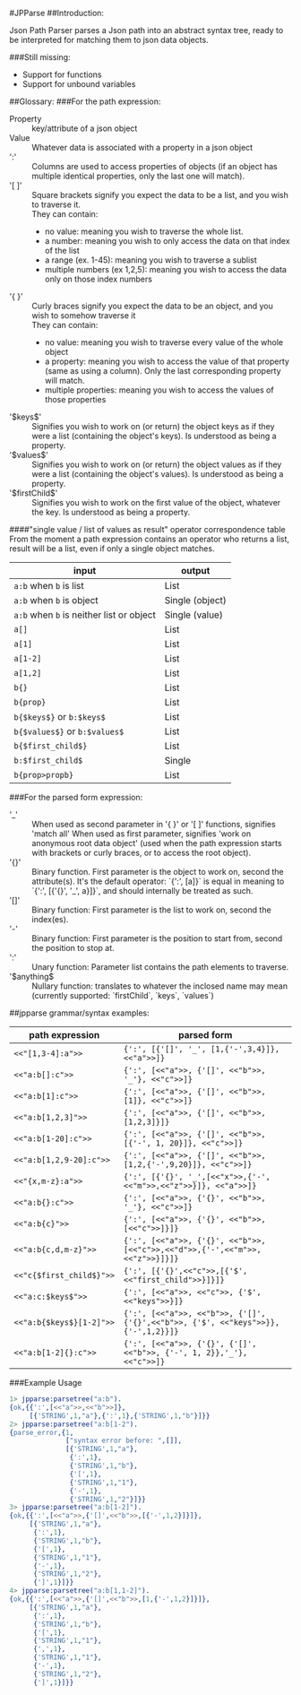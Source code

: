 #JPParse
##Introduction:


Json Path Parser parses a Json path into an abstract syntax tree, ready to be interpreted for matching them to json data objects.

###Still missing:

- Support for functions
- Support for unbound variables

##Glossary:
###For the path expression:

<dl>
<dt>Property</dt>
    <dd>key/attribute of a json object</dd>
<dt>Value</dt>
   <dd>Whatever data is associated with a property in a json object</dd>
<dt>':'</dt>
    <dd>Columns are used to access properties of objects (if an object has multiple identical properties, only the last one will match).</dd>
<dt>'[ ]'</dt>
    <dd>Square brackets signify you expect the data to be a list, and you wish to traverse it.<br>
    They can contain:
<ul>       
 <li>no value: meaning you wish to traverse the whole list.</li>
      <li>  a number: meaning you wish to only access the data on that index of the list</li>
       <li> a range (ex. 1-45): meaning you wish to traverse a sublist</li>
        <li>multiple numbers (ex 1,2,5): meaning you wish to access the data only on those index numbers</li></ul></dd>

<dt>'{ }'</dt>
    <dd>Curly braces signify you expect the data to be an object, and you wish to somehow traverse it<br>
    They can contain:
       <ul><li> no value: meaning you wish to traverse every value of the whole object</li>
        <li>a property: meaning you wish to access the value of that property (same as using a column). Only the last corresponding property will match.</li>
       <li> multiple properties: meaning you wish to access the values of those properties</li></ul></dd>

<dt>'$keys$'</dt>
   <dd> Signifies you wish to work on (or return) the object keys as if they were a list (containing the object's keys). Is understood as being a property.</dd>
   
<dt>'$values$'</dt>
   <dd> Signifies you wish to work on (or return) the object values as if they were a list (containing the object's values). Is understood as being a property.</dd>
   
<dt>'$firstChild$'</dt>
    <dd>Signifies you wish to work on the first value of the object, whatever the key. Is understood as being a property.</dd>
</dl>

####"single value / list of values as result" operator correspondence table
From the moment a path expression contains an operator who returns a list, result will be a list, even if only a single object matches.

input | output
--- | ---
`a:b` when `b` is list | List 
`a:b` when `b` is object | Single (object) 
`a:b` when `b` is neither list or object | Single (value) 
`a[]` | List 
`a[1]` | List 
`a[1-2]` | List 
`a[1,2]` | List 
`b{}` | List 
`b{prop}` | List 
`b{$keys$}` or `b:$keys$` | List
`b{$values$}` or `b:$values$` | List
`b{$first_child$}` | List 
`b:$first_child$` | Single 
`b{prop>propb}` | List 


###For the parsed form expression:
<dl>
<dt>'_'</dt>
<dd>    When used as second parameter in '{ }' or '[ ]' functions, signifies 'match all'
    When used as first parameter, signifies 'work on anonymous root data object' (used when the path expression starts with brackets or curly braces, or to access the root object).</dd>

<dt>'{}'</dt>
    <dd>Binary function. First parameter is the object to work on, second the attribute(s).
    It's the default operator: `{':', [a]}` is equal in meaning to `{':', [{'{}', '_', a}]}`, and should internally be treated as such.</dd>

<dt>'[]'</dt>
    <dd>Binary function: First parameter is the list to work on, second the index(es).</dd>

<dt>'-'</dt>
    <dd>Binary function: First parameter is the position to start from, second the position to stop at.</dd>

<dt>':'</dt>
    <dd>Unary function: Parameter list contains the path elements to traverse.</dd>

<dt>'$anything$</dt>
    <dd>Nullary function: translates to whatever the inclosed name may mean (currently supported: `firstChild`, `keys`, `values`)</dd>
       

##jpparse grammar/syntax examples:

path expression | parsed form
--- | ---
`<<"[1,3-4]:a">>` | `{':', [{'[]', '_', [1,{'-',3,4}]}, <<"a">>]}`
`<<"a:b[]:c">>` | `{':', [<<"a">>, {'[]', <<"b">>, '_'}, <<"c">>]}`
`<<"a:b[1]:c">>` | `{':', [<<"a">>, {'[]', <<"b">>, [1]}, <<"c">>]}`
`<<"a:b[1,2,3]">>` | `{':', [<<"a">>, {'[]', <<"b">>, [1,2,3]}]}`
`<<"a:b[1-20]:c">>` | `{':', [<<"a">>, {'[]', <<"b">>, [{'-', 1, 20}]}, <<"c">>]}`
`<<"a:b[1,2,9-20]:c">>` | `{':', [<<"a">>, {'[]', <<"b">>, [1,2,{'-',9,20}]}, <<"c">>]}`
`<<"{x,m-z}:a">>` | `{':', [{'{}', '_',[<<"x">>,{'-',<<"m">>,<<"z">>}]}, <<"a">>]}`
`<<"a:b{}:c">>` | `{':', [<<"a">>, {'{}', <<"b">>, '_'}, <<"c">>]}`
`<<"a:b{c}">>` | `{':', [<<"a">>, {'{}', <<"b">>, [<<"c">>]}]}`
`<<"a:b{c,d,m-z}">>` | `{':', [<<"a">>, {'{}', <<"b">>, [<<"c">>,<<"d">>,{'-',<<"m">>,<<"z">>}]}]}`
`<<"c{$first_child$}">>` | `{':', [{'{}',<<"c">>,[{'$',<<"first_child">>}]}]}`
`<<"a:c:$keys$">>` | `{':', [<<"a">>, <<"c">>, {'$', <<"keys">>}]}`
`<<"a:b{$keys$}[1-2]">>` | `{':', [<<"a">>, <<"b">>, {'[]', {'{}',<<"b">>, {'$', <<"keys">>}}, {'-',1,2}}]}`
`<<"a:b[1-2]{}:c">>` | `{':', [<<"a">>, {'{}', {'[]', <<"b">>, {'-', 1, 2}},'_'},<<"c">>]}`


###Example Usage

```erlang
1> jpparse:parsetree("a:b").
{ok,{{':',[<<"a">>,<<"b">>]},
     [{'STRING',1,"a"},{':',1},{'STRING',1,"b"}]}}
2> jpparse:parsetree("a:b[1-2").
{parse_error,{1,
              ["syntax error before: ",[]],
              [{'STRING',1,"a"},
               {':',1},
               {'STRING',1,"b"},
               {'[',1},
               {'STRING',1,"1"},
               {'-',1},
               {'STRING',1,"2"}]}}
3> jpparse:parsetree("a:b[1-2]").
{ok,{{':',[<<"a">>,{'[]',<<"b">>,[{'-',1,2}]}]},
     [{'STRING',1,"a"},
      {':',1},
      {'STRING',1,"b"},
      {'[',1},
      {'STRING',1,"1"},
      {'-',1},
      {'STRING',1,"2"},
      {']',1}]}}
4> jpparse:parsetree("a:b[1,1-2]").
{ok,{{':',[<<"a">>,{'[]',<<"b">>,[1,{'-',1,2}]}]},
     [{'STRING',1,"a"},
      {':',1},
      {'STRING',1,"b"},
      {'[',1},
      {'STRING',1,"1"},
      {',',1},
      {'STRING',1,"1"},
      {'-',1},
      {'STRING',1,"2"},
      {']',1}]}}
```
